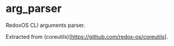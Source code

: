 # arg_parser

RedoxOS CLI arguments parser.

Extracted from (coreutils)[https://github.com/redox-os/coreutils].
